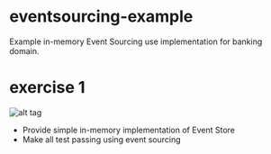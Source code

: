 # eventsourcing-example
Example in-memory Event Sourcing use implementation for banking domain. 

# exercise 1
![alt tag](https://raw.githubusercontent.com/michal-lipski/eventsourcing-example/master/event_store_exercise_1.png)
- Provide simple in-memory implementation of Event Store
- Make all test passing using event sourcing 
